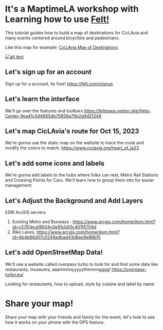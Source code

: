 # It's a MaptimeLA workshop with Learning how to use [Felt!](https://felt.com/maps/recent)

This tutorial guides how to build a map of destinations for CicLAvia and many events centered around bicyclists and pedestrians.

Like this map for example: [CicLAvia Map of Destinations](https://felt.com/map/CicLAvia-Map-of-Destinations-Ro4h9AvPITXOWALC8gpjWyD?loc=34.049461,-118.247992,15.69z&share=1)

[![alt text](https://raw.githubusercontent.com/maptimeLA/git_your_map_here/master/images/gityourmaps.jpg "Cover")](https://raw.githubusercontent.com/maptimeLA/felt101/main/cover_image.png)

## Let's sign up for an account

Sign up for a account, its free! https://felt.com/signup

## Let's learn the interface
We'll go over the features and toolbars
https://feltmaps.notion.site/Help-Center-9ea41c5449554b75858a76b2d4d21248

## Let's map CicLAvia's route for Oct 15, 2023

We're gonna use the static map on the website to trace the route and modify the colors to match.
https://www.ciclavia.org/heart_of_la23

## Let's add some icons and labels

We're gonna add labels to the hubs where folks can rest, Metro Rail Stations and Crossing Points for Cars.
We'll learn how to group them into for easier management.

## Let's Adjust the Background and Add Layers

ESRI ArcGIS servers
1. Existing Metro and Busways : https://www.arcgis.com/home/item.html?id=c5761eca18924c0e91cb93c401f4704d
2. Bike Lanes, https://www.arcgis.com/home/item.html?id=4b4b66d07c0249adbad43d8ee9e86bf5

## Let's add OpenStreetMap Data!

We'll use a website called overpass turbo to look for and find some data like restaurants, museums, aaannnnnyyyyythinnnngggg!
https://overpass-turbo.eu/

Looking for restaurants, how to upload, style by cuisine and label by name


# Share your map!

Share your map with your friends and family for the event, let's look to see how it works on your phone with the GPS feature.
